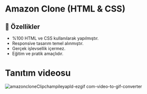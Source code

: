 # Amazon Clone (HTML & CSS)

## 🚀 Özellikler
- %100 HTML ve CSS kullanılarak yapılmıştır.
- Responsive tasarım temel alınmıştır.
- Gerçek işlevsellik içermez.
- Eğitim ve pratik amaçlıdır.

# Tanıtım videosu 
![amazoncloneClipchampileyapld-ezgif com-video-to-gif-converter](https://github.com/user-attachments/assets/aa3212ac-cd36-4f22-bb21-ebb37153272f)
